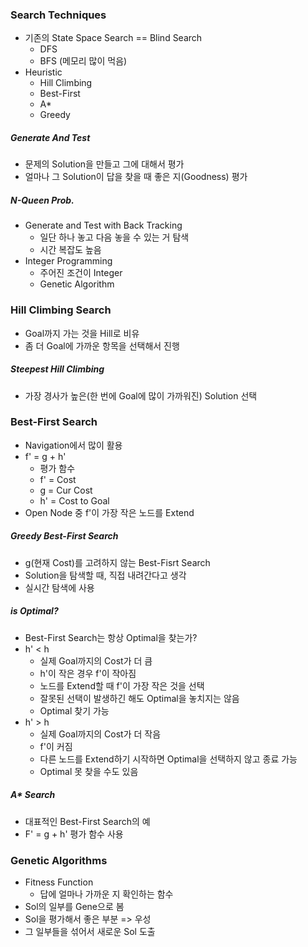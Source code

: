### Search Techniques

- 기존의 State Space Search == Blind Search
  - DFS
  - BFS (메모리 많이 먹음)
- Heuristic
  - Hill Climbing
  - Best-First
  - A\*
  - Greedy

##### Generate And Test

- 문제의 Solution을 만들고 그에 대해서 평가
- 얼마나 그 Solution이 답을 찾을 때 좋은 지(Goodness) 평가

##### N-Queen Prob.

- Generate and Test with Back Tracking
  - 일단 하나 놓고 다음 놓을 수 있는 거 탐색
  - 시간 복잡도 높음
- Integer Programming
  - 주어진 조건이 Integer
  - Genetic Algorithm

### Hill Climbing Search

- Goal까지 가는 것을 Hill로 비유
- 좀 더 Goal에 가까운 항목을 선택해서 진행

##### Steepest Hill Climbing

- 가장 경사가 높은(한 번에 Goal에 많이 가까워진) Solution 선택

### Best-First Search

- Navigation에서 많이 활용
- f' = g + h'
  - 평가 함수
  - f' = Cost
  - g = Cur Cost
  - h' = Cost to Goal
- Open Node 중 f'이 가장 작은 노드를 Extend

##### Greedy Best-First Search

- g(현재 Cost)를 고려하지 않는 Best-Fisrt Search
- Solution을 탐색할 때, 직접 내려간다고 생각
- 실시간 탐색에 사용

##### is Optimal?

- Best-First Search는 항상 Optimal을 찾는가?
- h' < h
  - 실제 Goal까지의 Cost가 더 큼
  - h'이 작은 경우 f'이 작아짐
  - 노드를 Extend할 때 f'이 가장 작은 것을 선택
  - 잘못된 선택이 발생하긴 해도 Optimal을 놓치지는 않음
  - Optimal 찾기 가능
- h' > h
  - 실제 Goal까지의 Cost가 더 작음
  - f'이 커짐
  - 다른 노드를 Extend하기 시작하면 Optimal을 선택하지 않고 종료 가능
  - Optimal 못 찾을 수도 있음

##### A\* Search

- 대표적인 Best-First Search의 예
- F' = g + h' 평가 함수 사용

### Genetic Algorithms

- Fitness Function
  - 답에 얼마나 가까운 지 확인하는 함수
- Sol의 일부를 Gene으로 봄
- Sol을 평가해서 좋은 부분 => 우성
- 그 일부들을 섞어서 새로운 Sol 도출
